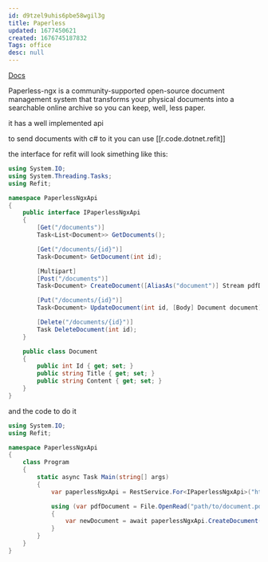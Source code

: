 ```yaml
---
id: d9tzel9uhis6pbe58wgil3g
title: Paperless
updated: 1677450621
created: 1676745187832
Tags: office
desc: null
---
```


[Docs](https://docs.paperless-ngx.com/)

Paperless-ngx is a community-supported open-source document management system that transforms your physical documents into a searchable online archive so you can keep, well, less paper.

it has a well implemented api


to send documents with c# to it you can use [[r.code.dotnet.refit]]

the interface for refit will look simething like this:

```csharp
using System.IO;
using System.Threading.Tasks;
using Refit;

namespace PaperlessNgxApi
{
    public interface IPaperlessNgxApi
    {
        [Get("/documents")]
        Task<List<Document>> GetDocuments();

        [Get("/documents/{id}")]
        Task<Document> GetDocument(int id);

        [Multipart]
        [Post("/documents")]
        Task<Document> CreateDocument([AliasAs("document")] Stream pdfDocument, [Query] string title);

        [Put("/documents/{id}")]
        Task<Document> UpdateDocument(int id, [Body] Document document);

        [Delete("/documents/{id}")]
        Task DeleteDocument(int id);
    }

    public class Document
    {
        public int Id { get; set; }
        public string Title { get; set; }
        public string Content { get; set; }
    }
}
```

and the code to do it

```csharp
using System.IO;
using Refit;

namespace PaperlessNgxApi
{
    class Program
    {
        static async Task Main(string[] args)
        {
            var paperlessNgxApi = RestService.For<IPaperlessNgxApi>("http://api.paperlessngx.com");

            using (var pdfDocument = File.OpenRead("path/to/document.pdf"))
            {
                var newDocument = await paperlessNgxApi.CreateDocument(pdfDocument, "My PDF Document");
            }
        }
    }
}

```
